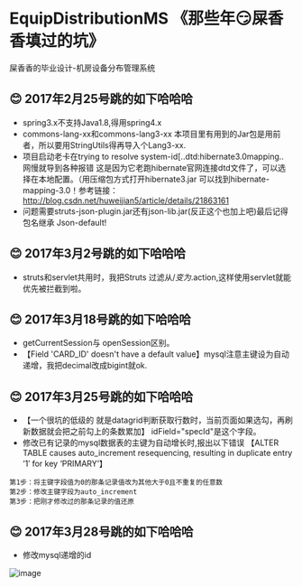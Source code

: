 # EquipDistributionMS 《那些年:smirk:屎香香填过的坑》
屎香香的毕业设计-机房设备分布管理系统   

## :blush: 2017年2月25号跳的如下哈哈哈
+ spring3.x不支持Java1.8,得用spring4.x
+ commons-lang-xx和commons-lang3-xx 本项目里有用到的Jar包是用前者，所以要用StringUtils得再导入个Lang3-xx.
+ 项目启动老卡在trying to resolve system-id[..dtd:hibernate3.0mapping.. 网慢就导到各种报错 这是因为它老跑hibernate官网连接dtd文件了，可以选择在本地配置。（用压缩包方式打开hibernate3.jar 可以找到hibernate-mapping-3.0！参考链接：http://blog.csdn.net/huweijian5/article/details/21863161
+ <result type="json"></result>问题需要struts-json-plugin.jar还有json-lib.jar(反正这个也加上吧)最后记得包名继承 Json-default!

## :blush: 2017年3月2号跳的如下哈哈哈
+ struts和servlet共用时，我把Struts 过滤从/*变为*.action,这样使用servlet就能优先被拦截到啦。

## :blush: 2017年3月18号跳的如下哈哈哈
+ getCurrentSession与 openSession区别。
+ 【Field 'CARD_ID' doesn't have a default value】mysql注意主键设为自动递增，我把decimal改成bigint就ok.

## :blush: 2017年3月25号跳的如下哈哈哈
+ 【一个很坑的低级的 就是datagrid判断获取行数时，当前页面如果选勾，再刷新数据就会把之前勾上的条数累加】 idField="specId"是这个字段。
+ 修改已有记录的mysql数据表的主键为自动增长时,报出以下错误
【ALTER TABLE causes auto_increment resequencing, resulting in duplicate entry ’1′ for key ‘PRIMARY’】
 ```  
 第1步：将主键字段值为0的那条记录值改为其他大于0且不重复的任意数
 第2步：修改主键字段为auto_increment
第3步：把刚才修改过的那条记录的值还原
 ``` 
 
## :blush: 2017年3月28号跳的如下哈哈哈
+ 修改mysql递增的id

![image](https://github.com/WuqingVika/EquipDistributionMS/blob/master/WebRoot/img/helpOne.jpg)